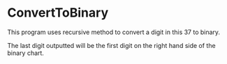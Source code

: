 ConvertToBinary
===============
This program uses recursive method to convert a digit in this 37 to binary. 

The last digit outputted will be the first digit on the right hand side of the binary chart. 

